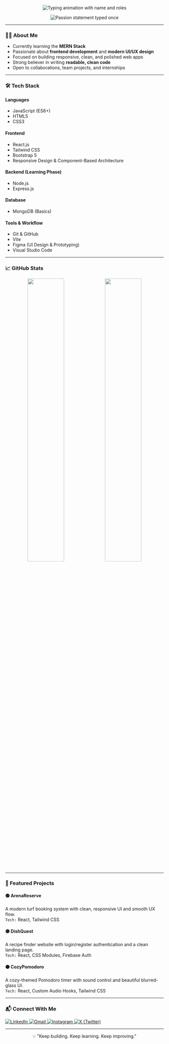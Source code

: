 <p align="center">
  <img src="https://readme-typing-svg.demolab.com?font=JetBrains+Mono&size=28&duration=2000&pause=1000&color=1E90FF&center=true&vCenter=true&width=800&lines=Hi+there%2C+I'm+Afin.;Frontend+Developer.;&color=fff&MERN+Stack+Dev.;UI%2FUX+Focused+Engineer." alt="Typing animation with name and roles" />
</p>

<p align="center">
  <img src="https://readme-typing-svg.demolab.com?font=JetBrains+Mono&size=20&duration=4000&pause=1000&color=708090&center=true&vCenter=true&width=700&repeat=false&lines=Crafting+clean,+responsive+UIs+with+a+user-centric+focus." alt="Passion statement typed once" />
</p>


---

### 🧑‍💻 About Me

-  Currently learning the **MERN Stack**
-  Passionate about **frontend development** and **modern UI/UX design**
-  Focused on building responsive, clean, and polished web apps
-  Strong believer in writing **readable, clean code**
-  Open to collaborations, team projects, and internships

---

### 🛠️ Tech Stack

####  Languages  
- JavaScript (ES6+)  
- HTML5  
- CSS3  

####  Frontend  
- React.js  
- Tailwind CSS
- Bootstrap 5 
- Responsive Design & Component-Based Architecture  

####  Backend (Learning Phase)  
- Node.js  
- Express.js  

####  Database  
- MongoDB (Basics)  

#### Tools & Workflow  
- Git & GitHub  
- Vite  
- Figma (UI Design & Prototyping)  
- Visual Studio Code

---

### 📈 GitHub Stats

<p align="center">
  <img src="https://github-readme-stats.vercel.app/api?username=Afin0x&show_icons=true&theme=transparent" width="48%" />
  <img src="https://streak-stats.demolab.com?user=Afin0x&theme=transparent" width="48%" />
</p>


---

### 🚀 Featured Projects

#### 🟢 ArenaReserve
A modern turf booking system with clean, responsive UI and smooth UX flow.  
`Tech:` React, Tailwind CSS

#### 🟣 DishQuest
A recipe finder website with login/register authentication and a clean landing page.  
`Tech:` React, CSS Modules, Firebase Auth

#### 🟠 CozyPomodoro
A cozy-themed Pomodoro timer with sound control and beautiful blurred-glass UI.  
`Tech:` React, Custom Audio Hooks, Tailwind CSS

---

### 📬 Connect With Me

<p align="left">
  <a href="https://linkedin.com/in/afin-nk-195366340" target="_blank">
    <img src="https://img.shields.io/badge/LinkedIn-0077B5?style=flat&logo=linkedin&logoColor=white" alt="LinkedIn" />
  </a>
  <a href="mailto:afinnk1@gmail.com" target="_blank">
    <img src="https://img.shields.io/badge/Gmail-D14836?style=flat&logo=gmail&logoColor=white" alt="Gmail" />
  </a>
  <a href="https://instagram.com/__a_f_i_n_" target="_blank">
    <img src="https://img.shields.io/badge/Instagram-E4405F?style=flat&logo=instagram&logoColor=white" alt="Instagram" />
  </a>
  <a href="https://x.com/Afinnk1" target="_blank">
    <img src="https://img.shields.io/badge/X-000000?style=flat&logo=twitter&logoColor=white" alt="X (Twitter)" />
  </a>
</p>

---

<p align="center">💡 "Keep building. Keep learning. Keep improving."</p>

